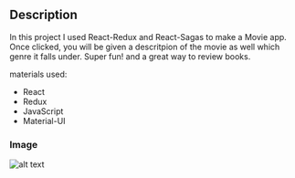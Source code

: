 

## Description
In this project I used React-Redux and React-Sagas to make a Movie app. Once clicked, you will be given a descritpion of the movie as well which genre it falls under. Super fun! and a great way to review books. 

materials used:
- React
- Redux
- JavaScript
- Material-UI


### Image
 ![alt text](https://imgur.com/a/BFFUVCD)
